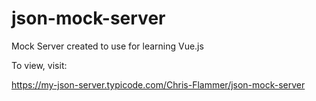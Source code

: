 # json-mock-server
Mock Server created to use for learning Vue.js

To view, visit:

https://my-json-server.typicode.com/Chris-Flammer/json-mock-server
